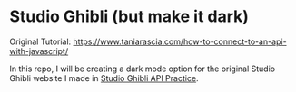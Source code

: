 # Studio Ghibli (but make it dark)
Original Tutorial: https://www.taniarascia.com/how-to-connect-to-an-api-with-javascript/

In this repo, I will be creating a dark mode option for the original Studio Ghibli website I made in [Studio Ghibli API Practice](https://github.com/reneejoyal/Studio-Ghibli-API-Practice).
